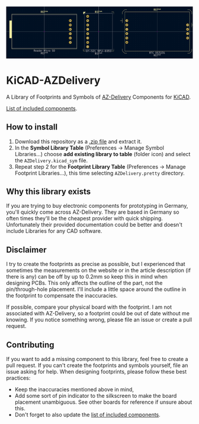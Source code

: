 ![](./assets/screenshot_title.png)

# KiCAD-AZDelivery
A Library of Footprints and Symbols of [AZ-Delivery](https://www.azde.ly/) Components for [KiCAD](https://www.kicad.org/).

[List of included components](./COMPONENTS.md).

## How to install
1. Download this repository as a [.zip file](https://github.com/nkappler/KiCAD-AZDelivery/archive/refs/heads/main.zip) and extract it.
2. In the **Symbol Library Table** (Preferences → Manage Symbol Libraries…) choose **add existing library to table** (folder icon) and select the `AZDelivery.kicad_sym` file.
3. Repeat step 2 for the **Footprint Library Table** (Preferences → Manage Footprint Libraries…), this time selecting `AZDelivery.pretty` directory.

## Why this library exists
If you are trying to buy electronic components for prototyping in Germany, you'll quickly come across AZ-Delivery.
They are based in Germany so often times they'll be the cheapest provider with quick shipping.
Unfortunately their provided documentation could be better and doesn't include Libraries for any CAD software.

## Disclaimer
I try to create the footprints as precise as possible, but I experienced that sometimes the measurements on the website or
in the article description (if there is any) can be off by up to 0.2mm so keep this in mind when designing PCBs.
This only affects the outline of the part, not the pin/through-hole placement. I'll include a little space around the outline in
the footprint to compensate the inaccuracies.

If possible, compare your physical board with the footprint. I am not associated with AZ-Delivery, so a footprint could be
out of date without me knowing. If you notice something wrong, please file an issue or create a pull request.

## Contributing
If you want to add a missing component to this library, feel free to create a pull request. If you can't create
the footprints and symbols yourself, file an issue asking for help.
When designing footprints, please follow these best practices:
- Keep the inaccuracies mentioned above in mind,
- Add some sort of pin indicator to the silkscreen to make the board placement unambiguous.
  See other boards for reference if unsure about this.
- Don't forget to also update the [list of included components](./COMPONENTS.md).
